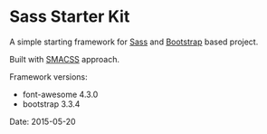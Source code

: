 # Sass Starter Kit

A simple starting framework for [Sass](http://sass-lang.com) and [Bootstrap](http://getbootstrap.com) based project.

Built with [SMACSS](https://smacss.com) approach.

Framework versions:

- font-awesome 4.3.0
- bootstrap 3.3.4

Date: 2015-05-20
